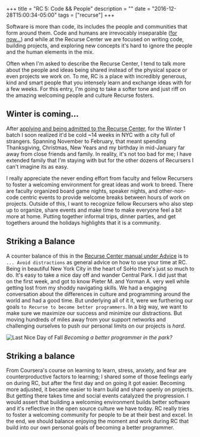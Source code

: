 +++
title = "RC 5: Code && People"
description = ""
date = "2016-12-28T15:00:34-05:00"
tags = ["recurse"]
+++

Software is more than code, its includes the people and communities that form around them. Code and humans are irrevocably inseparable ([for now...](http://www.nytimes.com/2016/12/14/magazine/the-great-ai-awakening.html)) and while at the Recurse Center we are focused on writing code, building projects, and exploring new concepts it's hard to ignore the people and the human elements in the mix.

Often when I'm asked to describe the Recurse Center, I tend to talk more about the people and ideas being shared
instead of the physical space or even projects we work on. To me, RC is a place with incredibly generous, kind and smart people that you intensely learn and exchange ideas with for a few weeks. For this entry, I'm going to take a softer tone and just riff on the amazing welcoming people and culture Recurse fosters.

Winter is coming...
---

After [applying and being admitted to the Recurse Center](/recurse/the-application-process), for the Winter 1 batch I soon realized it'd be cold  ~14  weeks in NYC with a city full of strangers. Spanning November to February, that meant spending Thanksgiving, Christmas, New Years and my birthday in mid-January far away from close friends and family. In reality, it's not too bad for me; I have extended family that I'm staying with but for the other dozens of Recursers I can't imagine its as easy.

I really appreciate the never ending effort from faculty and fellow Recursers to foster a welcoming environment for great ideas and work to breed. There are faculty organized board game nights, speaker nights, and other-non-code centric events to provide welcome breaks between hours of work on projects. Outside of this, I want to recognize fellow Recursers who also step up to organize, share events and make time to make everyone feel a bit more at home. Putting together informal trips, dinner parties, and get togethers around the holidays highlights that it is a community.

Striking a Balance
---
A counter balance of this in the [Recurse Center manual under Advice](https://www.recurse.com/manual#sec-advice) is to `... Avoid distractions` as general advice on how to use your time at RC. Being in beautiful New York City in the heart of SoHo there's just so much to do. It's easy to take a nice day off and wander Central Park. I did just that on the first week, and got to know Pieter M. and Yorman A. very well while getting lost from my shoddy navigating skills. We had a engaging conversation about the differences in culture and programming around the world and had a good time. But underlying all of it it, were we furthering our goals `to Recurse to become better programmers`. In a big way, we want to make sure we maximize our success and minimize our distractions. But moving hundreds of miles away from your support networks and challenging ourselves to push our personal limits on our projects is _hard_.

![Last Nice Day of Fall](https://lh3.googleusercontent.com/ROV1TFNebjcqibhmnGgWDOYXLIPI0HEqJ6wSaSlIuI0-iRzip74dlqHLQm517rBZrbFNDJMipGah3Thmot6icbElFrKVnAe_OIPVZt4TZTi4Yas3l6eH4JIXgtLPbuAVAMW9bVdAxXIVXUUrlitwQodx9qXV9ZUt_ZECnws3ExJWraI67emNnO_QfANf57E_Pb1zgMZBE0vg2L14xzsDaoZHVUefX-pnQ09dGUGIS0GbKLYUvdNrzvTthu3xhyCtDg4qiPjMRvEuZLDjl-pSXrcohJnBQsxQLpvr7FG2SUPHGkggUN8LJwmImV7aRj4wG0c6jp6MHx9D392zrMe4rgb0jC3i19Fwr5_Y9c_n2btFwgSjiGjXPeKW-qhQFU-CLBsrkHZ5Ah83XLGJDq3n7lmrL0sud1P_QZjs19RmTYttQQCCToWCLtJDyD0_whHrpj2kd19lRD70FKjVaCyCVv9M_fAtoBHeEHtPZEWJHEOELj9QKi0-Ekqyxl12FXZ-oHvmlLgv1-4LLsD3Knfd6F-rFMV15lYS20et5WWc3SnKW_gtGURyNY21wM4aBZeaLiWrjmu7d66ttCWf32BasiSMD4PyYo52Z8DgGqkqIs4cQa0XOJQbJEwcB1_-b7fEW3nXaeY1o9aXmyreoGj1xPaiMBgpx8XUT1VRlbvQrDk=w1804-h1352-no)
_Becoming a better programmer in the park?_

Striking a balance
---
From Coursera's course on learning to learn, stress, anxiety, and fear are counterproductive factors to learning; I shared some of those feelings early on during RC, but after the first day and on going it got easier. Becoming more adjusted, it became easier to learn build and share openly on projects. But getting there takes time and social events catalyzed the progression. I would assert that building a welcoming environment builds better software and it's reflective in the open source culture we have today. RC really tries to foster a welcoming community for people to be at their best and excel. In the end, we should balance enjoying the moment and work during RC that build into our own personal goals of becoming a better programmer.



